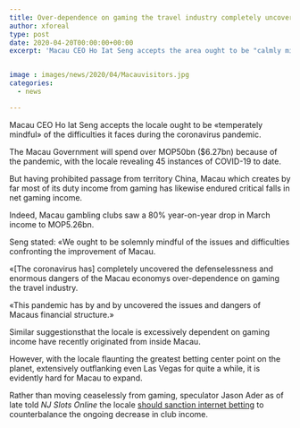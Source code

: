 ```yaml
---
title: Over-dependence on gaming the travel industry completely uncovered says Macau CEO
author: xforeal 
type: post
date: 2020-04-20T00:00:00+00:00
excerpt: 'Macau CEO Ho Iat Seng accepts the area ought to be "calmly mindful" of the difficulties it faces during the coronavirus pandemic '


image : images/news/2020/04/Macauvisitors.jpg
categories:
  - news

---
```

Macau CEO Ho Iat Seng accepts the locale ought to be &#171;temperately mindful&#187; of the difficulties it faces during the coronavirus pandemic. 

The Macau Government will spend over MOP50bn ($6.27bn) because of the pandemic, with the locale revealing 45 instances of COVID-19 to date. 

But having prohibited passage from territory China, Macau which creates by far most of its duty income from gaming has likewise endured critical falls in net gaming income. 

Indeed, Macau gambling clubs saw a 80&percnt; year-on-year drop in March income to MOP5.26bn. 

Seng stated: &#171;We ought to be solemnly mindful of the issues and difficulties confronting the improvement of Macau. 

&#171;[The coronavirus has] completely uncovered the defenselessness and enormous dangers of the Macau economys over-dependence on gaming the travel industry. 

&#171;This pandemic has by and by uncovered the issues and dangers of Macaus financial structure.&#187; 

Similar suggestionsthat the locale is excessively dependent on gaming income have recently originated from inside Macau. 

However, with the locale flaunting the greatest betting center point on the planet, extensively outflanking even Las Vegas for quite a while, it is evidently hard for Macau to expand. 

Rather than moving ceaselessly from gaming, speculator Jason Ader as of late told _NJ Slots Online_ the locale [should sanction internet betting][1] to counterbalance the ongoing decrease in club income.

 [1]: #